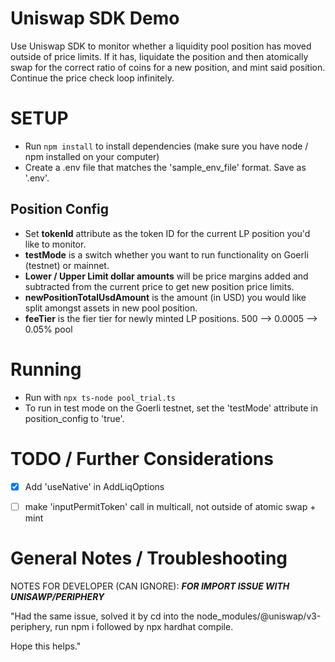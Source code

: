 # Uniswap SDK Demo
Use Uniswap SDK to monitor whether a liquidity pool position has moved outside of price limits.  If it has,
liquidate the position and then atomically swap for the correct ratio of coins for a new position, and mint
said position.  Continue the price check loop infinitely.

# SETUP
- Run ```npm install``` to install dependencies (make sure you have node / npm installed on your computer)
- Create a .env file that matches the 'sample_env_file' format. Save as '.env'.


## Position Config
- Set __tokenId__ attribute as the token ID for the current LP position you'd like to monitor.
- __testMode__ is a switch whether you want to run functionality on Goerli (testnet) or mainnet.
- __Lower / Upper Limit dollar amounts__ will be price margins added and subtracted from the current price to get new
position price limits.
- __newPositionTotalUsdAmount__ is the amount (in USD) you would like split amongst assets in new pool position.
- __feeTier__ is the fier tier for newly minted LP positions.  500 --> 0.0005 --> 0.05% pool


# Running
- Run with ```npx ts-node pool_trial.ts```
- To run in test mode on the Goerli testnet, set the 'testMode' attribute in position_config to 'true'.


# TODO / Further Considerations
- [x] Add 'useNative' in AddLiqOptions
- [ ] make 'inputPermitToken' call in multicall, not outside of atomic swap + mint


# General Notes / Troubleshooting
NOTES FOR DEVELOPER (CAN IGNORE):
***FOR IMPORT ISSUE WITH UNISAWP/PERIPHERY***

"Had the same issue, solved it by cd into the node_modules/@uniswap/v3-periphery, run npm i followed by npx hardhat compile.

Hope this helps."
